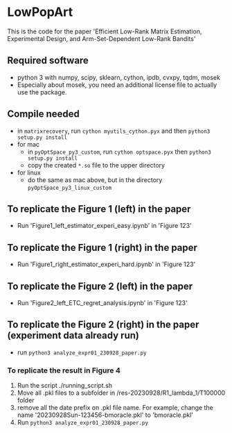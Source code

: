 # LowPopArt

This is the code for the paper 'Efficient Low-Rank Matrix Estimation, Experimental Design, and Arm-Set-Dependent Low-Rank Bandits'

## Required software
 - python 3 with numpy, scipy, sklearn, cython, ipdb, cvxpy, tqdm, mosek
- Especially about mosek, you need an additional license file to actually use the package.

## Compile needed
 - in `matrixrecovery`, run `cython myutils_cython.pyx` and then `python3 setup.py install`
 - for mac
    - in `pyOptSpace_py3_custom`, run `cython optspace.pyx` then `python3 setup.py install`
    - copy the created `*.so` file to the upper directory
 - for linux
    - do the same as mac above, but in the directory `pyOptSpace_py3_linux_custom`

## To replicate the Figure 1 (left) in the paper
- Run 'Figure1_left_estimator_experi_easy.ipynb' in 'Figure 123'

## To replicate the Figure 1 (right) in the paper
- Run 'Figure1_right_estimator_experi_hard.ipynb' in 'Figure 123'

## To replicate the Figure 2 (left) in the paper
- Run 'Figure2_left_ETC_regret_analysis.ipynb' in 'Figure 123'

## To replicate the Figure 2 (right) in the paper (experiment data already run)
 - run `python3 analyze_expr01_230928_paper.py`

### To replicate the result in Figure 4
  1. Run the script ./running_script.sh
  2. Move all .pkl files to a subfolder in /res-20230928/R1_lambda_1/T100000 folder 
  3. remove all the date prefix on .pkl file name. For example, change the name '20230928Sun-123456-bmoracle.pkl' to 'bmoracle.pkl'
  4. Run `python3 analyze_expr01_230928_paper.py`


<!--
# License

This SDK is distributed under the [Apache License, Version 2.0](http://www.apache.org/licenses/LICENSE-2.0), see [LICENSE](./LICENSE) and [NOTICE](./NOTICE) for more information.
-->
